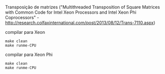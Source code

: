 
Transposição de matrizes ("Multithreaded Transposition of Square Matrices with Common Code for Intel Xeon Processors and Intel Xeon Phi Coprocessors" - http://research.colfaxinternational.com/post/2013/08/12/Trans-7110.aspx)

compilar para Xeon

```
make clean
make runme-CPU
```

compilar para Xeon Phi

```
make clean
make runme-CPU
```
